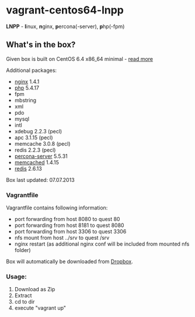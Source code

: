 # vagrant-centos64-lnpp

**LNPP** - **l**inux, **n**ginx, **p**ercona(-server), **p**hp(-fpm)

## What's in the box?
Given box is built on CentOS 6.4 x86_64 minimal - [read more](http://wiki.centos.org/Manuals/ReleaseNotes/CentOSMinimalCD6.4)

Additional packages:
 * [nginx](http://nginx.org/) 1.4.1
 * [php](http://www.php.net/) 5.4.17
  * fpm
  * mbstring
  * xml
  * pdo
  * mysql
  * intl
  * xdebug 2.2.3 (pecl)
  * apc 3.1.15 (pecl)
  * memcache 3.0.8 (pecl)
  * redis 2.2.3 (pecl)
 * [percona-server](http://www.percona.com/software/percona-server) 5.5.31
 * [memcached](http://memcached.org/) 1.4.15
 * [redis](http://redis.io/) 2.6.13

Box last updated: 07.07.2013

### Vagrantfile
Vagrantfile contains following information:
 * port forwarding from host 8080 to quest 80
 * port forwarding from host 8181 to quest 8080
 * port forwarding from host 3306 to quest 3306
 * nfs mount from host ../srv to quest /srv
 * nginx restart (as additional nginx conf will be included from mounted nfs folder)

Box will automatically be downloaded from [Dropbox](https://dl.dropbox.com/s/6r4t3grdnhoavb9/CentOS-6.4-lnpp.box).

### Usage:

 1. Download as Zip
 2. Extract
 3. cd to dir
 4. execute "vagrant up"
